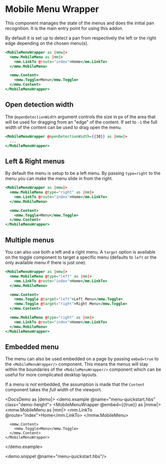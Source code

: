 # Mobile Menu Wrapper
This component manages the state of the menus and does the initial pan recognition. It is the main entry point for using this addon.

By default it is set up to detect a pan from respectively the left or the right edge depending on the chosen menu(s).

```handlebars
<MobileMenuWrapper as |mmw|>
  <mmw.MobileMenu as |mm|>
    <mm.LinkTo @route="index">Home</mm.LinkTo>
  </mmw.MobileMenu>

  <mmw.Content>
    <mmw.Toggle>Menu</mmw.Toggle>
  </mmw.Content>
</MobileMenuWrapper>
```

## Open detection width
The `@openDetectionWidth` argument controls the size in px of the area that will be used for dragging from an "edge" of the content. If set to `-1` the full width of the content can be used to drag open the menu.

```handlebars
<MobileMenuWrapper @openDetectionWidth={{30}} as |mmw|>
  ...
</MobileMenuWrapper>
```

## Left & Right menus
By default the menu is setup to be a left menu. By passing `type=right` to the menu you can make the menu slide in from the right.

```handlebars
<MobileMenuWrapper as |mmw|>
  <mmw.MobileMenu @type="right" as |mm|>
    <mm.LinkTo @route="index">Home</mm.LinkTo>
  </mmw.MobileMenu>

  <mmw.Content>
    <mmw.Toggle>Menu</mmw.Toggle>
  </mmw.Content>
</MobileMenuWrapper>
```

## Multiple menus
You can also use both a left and a right menu. A `target` option is available on the toggle component to target a specific menu (defaults to `left` or the only available menu if there is just one).

```handlebars
<MobileMenuWrapper as |mmw|>
  <mmw.MobileMenu @type="left" as |mm|>
    <mm.LinkTo @route="index">Home</mm.LinkTo>
  </mmw.MobileMenu>

  <mmw.Content>
    <mmw.Toggle @target="left">Left Menu</mmw.Toggle>
    <mmw.Toggle @target="right">Right Menu</mmw.Toggle>
  </mmw.Content>

  <mmw.MobileMenu @type="right" as |mm|>
    <mm.LinkTo @route="index">Home</mm.LinkTo>
  </mmw.MobileMenu>
</MobileMenuWrapper>
```

## Embedded menu
The menu can also be used embedded on a page by passing `embed=true` to the `<MobileMenuWrapper/>` component. This means the menus will stay within the boundaries of the `<MobileMenuWrapper/>` component which can be useful for more complicated desktop layouts.

If a menu is _not_ embedded, the assumption is made that the `Content` component takes the _full width_ of the viewport.

<DocsDemo as |demo|>
  <demo.example @name="menu-quickstart.hbs" class="demo-height">
    <MobileMenuWrapper @embed={{true}} as |mmw|>
      <mmw.MobileMenu as |mm|>
        <mm.LinkTo @route="index">Home</mm.LinkTo>
      </mmw.MobileMenu>
      
      <mmw.Content>
        <mmw.Toggle>Menu</mmw.Toggle>
      </mmw.Content>
    </MobileMenuWrapper>
  </demo.example>

  <demo.snippet @name="menu-quickstart.hbs"/>
</DocsDemo>

